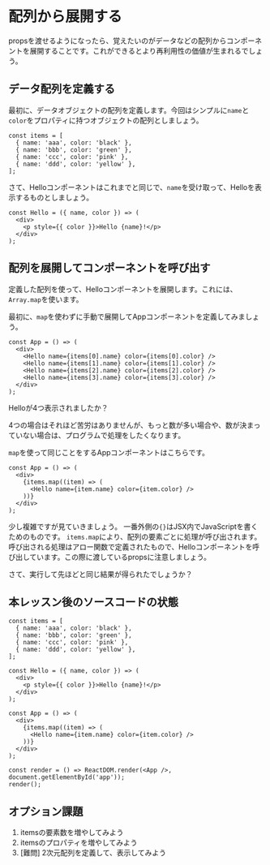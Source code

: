 # 配列から展開する

propsを渡せるようになったら、覚えたいのがデータなどの配列からコンポーネントを展開することです。これができるとより再利用性の価値が生まれるでしょう。

## データ配列を定義する

最初に、データオブジェクトの配列を定義します。今回はシンプルに`name`と`color`をプロパティに持つオブジェクトの配列としましょう。

```
const items = [
  { name: 'aaa', color: 'black' },
  { name: 'bbb', color: 'green' },
  { name: 'ccc', color: 'pink' },
  { name: 'ddd', color: 'yellow' },
];
```

さて、Helloコンポーネントはこれまでと同じで、`name`を受け取って、Helloを表示するものとしましょう。

```
const Hello = ({ name, color }) => (
  <div>
    <p style={{ color }}>Hello {name}!</p>
  </div>
);
```

## 配列を展開してコンポーネントを呼び出す

定義した配列を使って、Helloコンポーネントを展開します。これには、`Array.map`を使います。

最初に、`map`を使わずに手動で展開してAppコンポーネントを定義してみましょう。

```
const App = () => (
  <div>
    <Hello name={items[0].name} color={items[0].color} />
    <Hello name={items[1].name} color={items[1].color} />
    <Hello name={items[2].name} color={items[2].color} />
    <Hello name={items[3].name} color={items[3].color} />
  </div>
);
```

Helloが4つ表示されましたか？

4つの場合はそれほど苦労はありませんが、もっと数が多い場合や、数が決まっていない場合は、プログラムで処理をしたくなります。

`map`を使って同じことをするAppコンポーネントはこちらです。

```
const App = () => (
  <div>
    {items.map((item) => (
      <Hello name={item.name} color={item.color} />
    ))}
  </div>
);
```

少し複雑ですが見ていきましょう。
一番外側の`{}`はJSX内でJavaScriptを書くためのものです。
`items.map`により、配列の要素ごとに処理が呼び出されます。
呼び出される処理はアロー関数で定義されたもので、Helloコンポーネントを呼び出しています。この際に渡しているpropsに注意しましょう。

さて、実行して先ほどと同じ結果が得られたでしょうか？

## 本レッスン後のソースコードの状態

```
const items = [
  { name: 'aaa', color: 'black' },
  { name: 'bbb', color: 'green' },
  { name: 'ccc', color: 'pink' },
  { name: 'ddd', color: 'yellow' },
];

const Hello = ({ name, color }) => (
  <div>
    <p style={{ color }}>Hello {name}!</p>
  </div>
);

const App = () => (
  <div>
    {items.map((item) => (
      <Hello name={item.name} color={item.color} />
    ))}
  </div>
);

const render = () => ReactDOM.render(<App />, document.getElementById('app'));
render();
```

## オプション課題

1. itemsの要素数を増やしてみよう
2. itemsのプロパティを増やしてみよう
3. [難問] 2次元配列を定義して、表示してみよう
